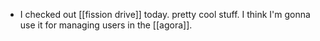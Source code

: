 - I checked out [[fission drive]] today. pretty cool stuff. I think I'm gonna use it for managing users in the [[agora]].